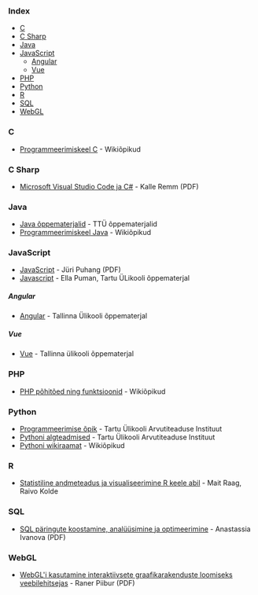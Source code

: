 ### Index

-   [C](#c)
-   [C Sharp](#c-sharp)
-   [Java](#java)
-   [JavaScript](#javascript)
    -   [Angular](#angular)
    -   [Vue](#vue)
-   [PHP](#php)
-   [Python](#python)
-   [R](#r)
-   [SQL](#sql)
-   [WebGL](#webgl)

### C

-   [Programmeerimiskeel C](https://et.wikibooks.org/wiki/Programmeerimiskeel_C) - Wikiõpikud

### C Sharp

-   [Microsoft Visual Studio Code ja C#](https://digiarhiiv.ut.ee/Ained/Doc/VFailid/CSharp_ja_VS.pdf) - Kalle Remm (PDF)

### Java

-   [Java õppematerjalid](https://ained.ttu.ee/javadoc/index.html) - TTÜ õppematerjalid
-   [Programmeerimiskeel Java](https://et.wikibooks.org/wiki/Programmeerimiskeel_Java) - Wikiõpikud

### JavaScript

-   [JavaScript](http://puhang.tpt.edu.ee/raamatud/JavaScript_konspekt.pdf) - Jüri Puhang (PDF)
-   [Javascript](http://lepo.it.da.ut.ee/~epuman/javascript.html) - Ella Puman, Tartu ÜLikooli õppematerjal

##### Angular

-   [Angular](http://www.cs.tlu.ee/teemad/get_file.php?id=400) - Tallinna Ülikooli õppematerjal

##### Vue

-   [Vue](http://www.cs.tlu.ee/teemaderegister/get_file.php?id=715) - Tallinna ülikooli õppematerjal

### PHP

-   [PHP põhitõed ning funktsioonid](https://et.wikibooks.org/wiki/PHP) - Wikiõpikud

### Python

-   [Programmeerimise õpik](https://progeopik.cs.ut.ee) - Tartu Ülikooli Arvutiteaduse Instituut
-   [Pythoni algteadmised](https://courses.cs.ut.ee/MTAT.03.100/2012_fall/uploads/opik/00_eessona.html) - Tartu Ülikooli Arvutiteaduse Instituut
-   [Pythoni wikiraamat](https://et.wikibooks.org/wiki/Python) - Wikiõpikud

### R

-   [Statistiline andmeteadus ja visualiseerimine R keele abil](https://andmeteadus.github.io/2015/rakendustarkvara_R/) - Mait Raag, Raivo Kolde

### SQL

-   [SQL päringute koostamine, analüüsimine ja optimeerimine](https://comserv.cs.ut.ee/home/files/Ivanova_Informaatika_2017.pdf?study=ATILoputoo&reference=C408CC06DE4620A985CDF60C2678C97AE45017AB) - Anastassia Ivanova (PDF)

### WebGL

-   [WebGL'i kasutamine interaktiivsete graafikarakenduste loomiseks veebilehitsejas](http://www.cs.tlu.ee/teemaderegister/get_file.php?id=351) - Raner Piibur (PDF)
